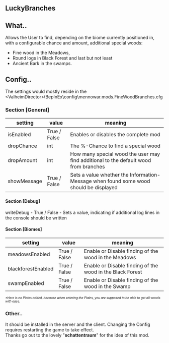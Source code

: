 ## LuckyBranches

## What..
Allows the User to find, depending on the biome currently positioned in, with a configurable chance and amount, additional special woods:
- Fine wood in the Meadows,
- Round logs in Black Forest and last but not least
- Ancient Bark in the swamps.

## Config..
The settings would mostly reside in the &lt;ValheimDirector&gt;\BepInEx\config\mennowar.mods.FineWoodBranches.cfg

 ### Section [General]
setting | value | meaning
------- | ----- | -------
isEnabled | True / False | Enables or disables the complete mod
dropChance | int | The %-Chance to find a special wood
dropAmount | int | How many special wood the user may find additional to the default wood from branches
showMessage | True / False | Sets a value whether the Information-Message when found some wood should be displayed

 #### Section [Debug]
 writeDebug - True / False - Sets a value, indicating if additional log lines in the console should be written

 #### Section [Biomes]
setting | value | meaning
------- | ----- | -------
meadowsEnabled | True / False | Enable or Disable finding of the wood in the Meadows
blackforestEnabled | True / False | Enable or Disable finding of the wood in the Black Forest
swampEnabled | True / False | Enable or Disable finding of the wood in the Swamp
 
 <i style="font-size:0.7em">*Here is no Plains added, because when entering the Plains, you are supposed to be able to get all woods with ease.</i>

### Other..
It should be installed in the server and the client. Changing the Config requires restarting the game to take effect.<br />
Thanks go out to the lovely &quot;<b>schattentraum</b>&quot; for the idea of this mod.